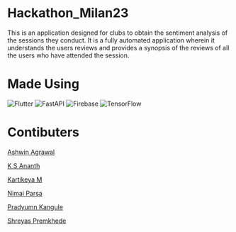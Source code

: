 # Hackathon_Milan23

This is an application designed for clubs to obtain the sentiment analysis of the sessions they conduct.
It is a fully automated application wherein it understands the users reviews and provides a synopsis of the reviews of all the users who have attended the session.

# Made Using
![Flutter](https://img.shields.io/badge/Flutter-%2302569B.svg?style=for-the-badge&logo=Flutter&logoColor=white)
![FastAPI](https://img.shields.io/badge/FastAPI-005571?style=for-the-badge&logo=fastapi)
![Firebase](https://img.shields.io/badge/Firebase-039BE5?style=for-the-badge&logo=Firebase&logoColor=white)
![TensorFlow](https://img.shields.io/badge/TensorFlow-%23FF6F00.svg?style=for-the-badge&logo=TensorFlow&logoColor=white)

# Contibuters

[Ashwin Agrawal](https://github.com/ashwinagrl)

[K S Ananth](https://github.com/ksananth4424)

[Kartikeya M](https://github.com/MKartikeya)

[Nimai Parsa](https://github.com/nimaiParsa)

[Pradyumn Kangule](https://github.com/Pradyumn1618)

[Shreyas Premkhede](https://github.com/ShreyasPremkhede)
